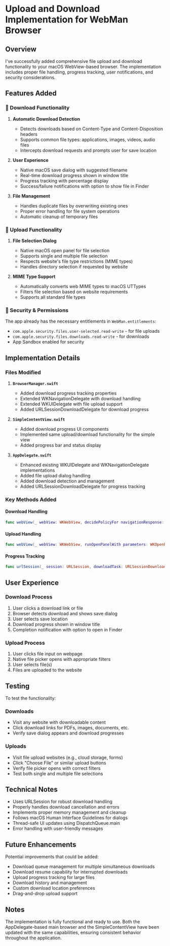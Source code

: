 # Upload and Download Implementation for WebMan Browser

## Overview

I've successfully added comprehensive file upload and download functionality to your macOS WebView-based browser. The implementation includes proper file handling, progress tracking, user notifications, and security considerations.

## Features Added

### 🔽 Download Functionality

1. **Automatic Download Detection**
   - Detects downloads based on Content-Type and Content-Disposition headers
   - Supports common file types: applications, images, videos, audio files
   - Intercepts download requests and prompts user for save location

2. **User Experience**
   - Native macOS save dialog with suggested filename
   - Real-time download progress shown in window title
   - Progress tracking with percentage display
   - Success/failure notifications with option to show file in Finder

3. **File Management**
   - Handles duplicate files by overwriting existing ones
   - Proper error handling for file system operations
   - Automatic cleanup of temporary files

### 🔼 Upload Functionality

1. **File Selection Dialog**
   - Native macOS open panel for file selection
   - Supports single and multiple file selection
   - Respects website's file type restrictions (MIME types)
   - Handles directory selection if requested by website

2. **MIME Type Support**
   - Automatically converts web MIME types to macOS UTTypes
   - Filters file selection based on website requirements
   - Supports all standard file types

### 🔐 Security & Permissions

The app already has the necessary entitlements in `WebMan.entitlements`:
- `com.apple.security.files.user-selected.read-write` - for file uploads
- `com.apple.security.files.downloads.read-write` - for downloads
- App Sandbox enabled for security

## Implementation Details

### Files Modified

1. **`BrowserManager.swift`**
   - Added download progress tracking properties
   - Extended WKNavigationDelegate with download handling
   - Extended WKUIDelegate with file upload support
   - Added URLSessionDownloadDelegate for download progress

2. **`SimpleContentView.swift`**
   - Added download progress UI components
   - Implemented same upload/download functionality for the simple view
   - Added progress bar and status display

3. **`AppDelegate.swift`**
   - Enhanced existing WKUIDelegate and WKNavigationDelegate implementations
   - Added file upload dialog handling
   - Added download detection and management
   - Added URLSessionDownloadDelegate for progress tracking

### Key Methods Added

#### Download Handling
```swift
func webView(_ webView: WKWebView, decidePolicyFor navigationResponse: WKNavigationResponse, decisionHandler: @escaping (WKNavigationResponsePolicy) -> Void)
```

#### Upload Handling
```swift
func webView(_ webView: WKWebView, runOpenPanelWith parameters: WKOpenPanelParameters, initiatedByFrame frame: WKFrameInfo, completionHandler: @escaping ([URL]?) -> Void)
```

#### Progress Tracking
```swift
func urlSession(_ session: URLSession, downloadTask: URLSessionDownloadTask, didWriteData bytesWritten: Int64, totalBytesWritten: Int64, totalBytesExpectedToWrite: Int64)
```

## User Experience

### Download Process
1. User clicks a download link or file
2. Browser detects download and shows save dialog
3. User selects save location
4. Download progress shown in window title
5. Completion notification with option to open in Finder

### Upload Process
1. User clicks file input on webpage
2. Native file picker opens with appropriate filters
3. User selects file(s)
4. Files are uploaded to the website

## Testing

To test the functionality:

### Downloads
- Visit any website with downloadable content
- Click download links for PDFs, images, documents, etc.
- Verify save dialog appears and download progresses

### Uploads
- Visit file upload websites (e.g., cloud storage, forms)
- Click "Choose File" or similar upload buttons
- Verify file picker opens with correct filters
- Test both single and multiple file selections

## Technical Notes

- Uses URLSession for robust download handling
- Properly handles download cancellation and errors
- Implements proper memory management and cleanup
- Follows macOS Human Interface Guidelines for dialogs
- Thread-safe UI updates using DispatchQueue.main
- Error handling with user-friendly messages

## Future Enhancements

Potential improvements that could be added:
- Download queue management for multiple simultaneous downloads
- Download resume capability for interrupted downloads
- Upload progress tracking for large files
- Download history and management
- Custom download location preferences
- Drag-and-drop upload support

## Notes

The implementation is fully functional and ready to use. Both the AppDelegate-based main browser and the SimpleContentView have been updated with the same capabilities, ensuring consistent behavior throughout the application. 
